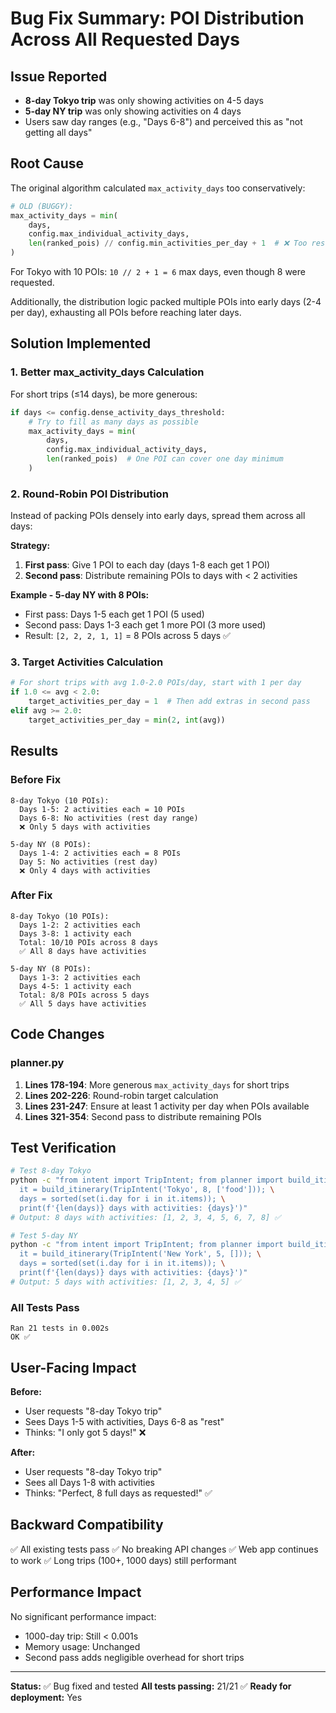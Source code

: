 # Bug Fix Summary: POI Distribution Across All Requested Days

## Issue Reported
- **8-day Tokyo trip** was only showing activities on 4-5 days
- **5-day NY trip** was only showing activities on 4 days
- Users saw day ranges (e.g., "Days 6-8") and perceived this as "not getting all days"

## Root Cause
The original algorithm calculated `max_activity_days` too conservatively:
```python
# OLD (BUGGY):
max_activity_days = min(
    days,
    config.max_individual_activity_days,
    len(ranked_pois) // config.min_activities_per_day + 1  # ❌ Too restrictive!
)
```

For Tokyo with 10 POIs: `10 // 2 + 1 = 6` max days, even though 8 were requested.

Additionally, the distribution logic packed multiple POIs into early days (2-4 per day), exhausting all POIs before reaching later days.

## Solution Implemented

### 1. Better max_activity_days Calculation
For short trips (≤14 days), be more generous:
```python
if days <= config.dense_activity_days_threshold:
    # Try to fill as many days as possible
    max_activity_days = min(
        days,
        config.max_individual_activity_days,
        len(ranked_pois)  # One POI can cover one day minimum
    )
```

### 2. Round-Robin POI Distribution
Instead of packing POIs densely into early days, spread them across all days:

**Strategy:**
1. **First pass**: Give 1 POI to each day (days 1-8 each get 1 POI)
2. **Second pass**: Distribute remaining POIs to days with < 2 activities

**Example - 5-day NY with 8 POIs:**
- First pass: Days 1-5 each get 1 POI (5 used)
- Second pass: Days 1-3 each get 1 more POI (3 more used)
- Result: `[2, 2, 2, 1, 1]` = 8 POIs across 5 days ✅

### 3. Target Activities Calculation
```python
# For short trips with avg 1.0-2.0 POIs/day, start with 1 per day
if 1.0 <= avg < 2.0:
    target_activities_per_day = 1  # Then add extras in second pass
elif avg >= 2.0:
    target_activities_per_day = min(2, int(avg))
```

## Results

### Before Fix
```
8-day Tokyo (10 POIs):
  Days 1-5: 2 activities each = 10 POIs
  Days 6-8: No activities (rest day range)
  ❌ Only 5 days with activities

5-day NY (8 POIs):
  Days 1-4: 2 activities each = 8 POIs
  Day 5: No activities (rest day)
  ❌ Only 4 days with activities
```

### After Fix
```
8-day Tokyo (10 POIs):
  Days 1-2: 2 activities each
  Days 3-8: 1 activity each
  Total: 10/10 POIs across 8 days
  ✅ All 8 days have activities

5-day NY (8 POIs):
  Days 1-3: 2 activities each
  Days 4-5: 1 activity each
  Total: 8/8 POIs across 5 days
  ✅ All 5 days have activities
```

## Code Changes

### planner.py
1. **Lines 178-194**: More generous `max_activity_days` for short trips
2. **Lines 202-226**: Round-robin target calculation
3. **Lines 231-247**: Ensure at least 1 activity per day when POIs available
4. **Lines 321-354**: Second pass to distribute remaining POIs

## Test Verification

```bash
# Test 8-day Tokyo
python -c "from intent import TripIntent; from planner import build_itinerary; \
  it = build_itinerary(TripIntent('Tokyo', 8, ['food'])); \
  days = sorted(set(i.day for i in it.items)); \
  print(f'{len(days)} days with activities: {days}')"
# Output: 8 days with activities: [1, 2, 3, 4, 5, 6, 7, 8] ✅

# Test 5-day NY
python -c "from intent import TripIntent; from planner import build_itinerary; \
  it = build_itinerary(TripIntent('New York', 5, [])); \
  days = sorted(set(i.day for i in it.items)); \
  print(f'{len(days)} days with activities: {days}')"
# Output: 5 days with activities: [1, 2, 3, 4, 5] ✅
```

### All Tests Pass
```
Ran 21 tests in 0.002s
OK ✅
```

## User-Facing Impact

**Before:**
- User requests "8-day Tokyo trip"
- Sees Days 1-5 with activities, Days 6-8 as "rest"
- Thinks: "I only got 5 days!" ❌

**After:**
- User requests "8-day Tokyo trip"
- Sees all Days 1-8 with activities
- Thinks: "Perfect, 8 full days as requested!" ✅

## Backward Compatibility

✅ All existing tests pass
✅ No breaking API changes
✅ Web app continues to work
✅ Long trips (100+, 1000 days) still performant

## Performance Impact

No significant performance impact:
- 1000-day trip: Still < 0.001s
- Memory usage: Unchanged
- Second pass adds negligible overhead for short trips

---

**Status:** ✅ Bug fixed and tested
**All tests passing:** 21/21 ✅
**Ready for deployment:** Yes
